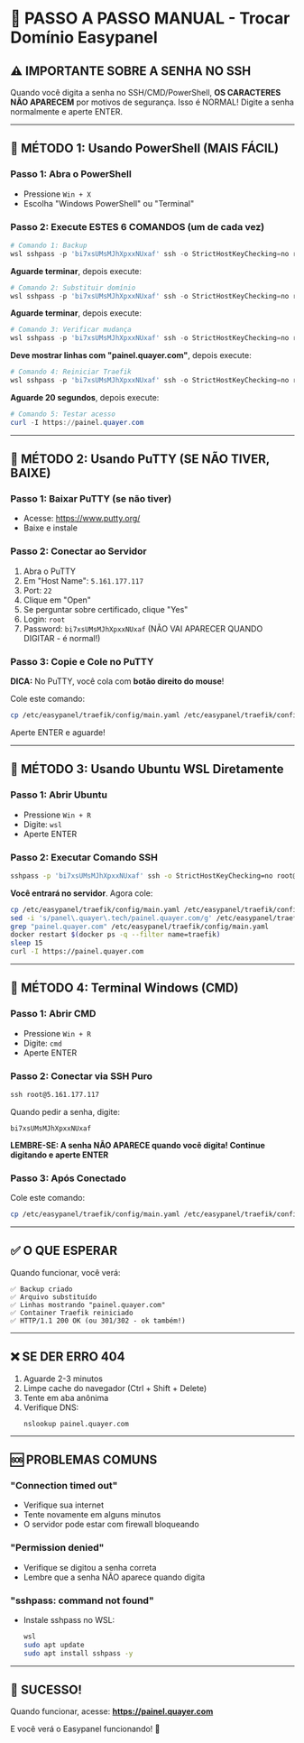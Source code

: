 # 🎯 PASSO A PASSO MANUAL - Trocar Domínio Easypanel

## ⚠️ IMPORTANTE SOBRE A SENHA NO SSH
Quando você digita a senha no SSH/CMD/PowerShell, **OS CARACTERES NÃO APARECEM** por motivos de segurança. Isso é NORMAL! Digite a senha normalmente e aperte ENTER.

---

## 📝 MÉTODO 1: Usando PowerShell (MAIS FÁCIL)

### Passo 1: Abra o PowerShell
- Pressione `Win + X`
- Escolha "Windows PowerShell" ou "Terminal"

### Passo 2: Execute ESTES 6 COMANDOS (um de cada vez)

```powershell
# Comando 1: Backup
wsl sshpass -p 'bi7xsUMsMJhXpxxNUxaf' ssh -o StrictHostKeyChecking=no root@5.161.177.117 'cp /etc/easypanel/traefik/config/main.yaml /etc/easypanel/traefik/config/main.yaml.backup'
```

**Aguarde terminar**, depois execute:

```powershell
# Comando 2: Substituir domínio
wsl sshpass -p 'bi7xsUMsMJhXpxxNUxaf' ssh -o StrictHostKeyChecking=no root@5.161.177.117 "sed -i 's/panel\.quayer\.tech/painel.quayer.com/g' /etc/easypanel/traefik/config/main.yaml"
```

**Aguarde terminar**, depois execute:

```powershell
# Comando 3: Verificar mudança
wsl sshpass -p 'bi7xsUMsMJhXpxxNUxaf' ssh -o StrictHostKeyChecking=no root@5.161.177.117 'grep painel.quayer.com /etc/easypanel/traefik/config/main.yaml'
```

**Deve mostrar linhas com "painel.quayer.com"**, depois execute:

```powershell
# Comando 4: Reiniciar Traefik
wsl sshpass -p 'bi7xsUMsMJhXpxxNUxaf' ssh -o StrictHostKeyChecking=no root@5.161.177.117 'docker restart $(docker ps -q --filter name=traefik)'
```

**Aguarde 20 segundos**, depois execute:

```powershell
# Comando 5: Testar acesso
curl -I https://painel.quayer.com
```

---

## 📝 MÉTODO 2: Usando PuTTY (SE NÃO TIVER, BAIXE)

### Passo 1: Baixar PuTTY (se não tiver)
- Acesse: https://www.putty.org/
- Baixe e instale

### Passo 2: Conectar ao Servidor
1. Abra o PuTTY
2. Em "Host Name": `5.161.177.117`
3. Port: `22`
4. Clique em "Open"
5. Se perguntar sobre certificado, clique "Yes"
6. Login: `root`
7. Password: `bi7xsUMsMJhXpxxNUxaf` (NÃO VAI APARECER QUANDO DIGITAR - é normal!)

### Passo 3: Copie e Cole no PuTTY

**DICA:** No PuTTY, você cola com **botão direito do mouse**!

Cole este comando:

```bash
cp /etc/easypanel/traefik/config/main.yaml /etc/easypanel/traefik/config/main.yaml.backup && sed -i 's/panel\.quayer\.tech/painel.quayer.com/g' /etc/easypanel/traefik/config/main.yaml && grep "painel.quayer.com" /etc/easypanel/traefik/config/main.yaml && docker restart $(docker ps -q --filter name=traefik) && sleep 15 && curl -I https://painel.quayer.com
```

Aperte ENTER e aguarde!

---

## 📝 MÉTODO 3: Usando Ubuntu WSL Diretamente

### Passo 1: Abrir Ubuntu
- Pressione `Win + R`
- Digite: `wsl`
- Aperte ENTER

### Passo 2: Executar Comando SSH

```bash
sshpass -p 'bi7xsUMsMJhXpxxNUxaf' ssh -o StrictHostKeyChecking=no root@5.161.177.117
```

**Você entrará no servidor**. Agora cole:

```bash
cp /etc/easypanel/traefik/config/main.yaml /etc/easypanel/traefik/config/main.yaml.backup
sed -i 's/panel\.quayer\.tech/painel.quayer.com/g' /etc/easypanel/traefik/config/main.yaml
grep "painel.quayer.com" /etc/easypanel/traefik/config/main.yaml
docker restart $(docker ps -q --filter name=traefik)
sleep 15
curl -I https://painel.quayer.com
```

---

## 📝 MÉTODO 4: Terminal Windows (CMD)

### Passo 1: Abrir CMD
- Pressione `Win + R`
- Digite: `cmd`
- Aperte ENTER

### Passo 2: Conectar via SSH Puro

```cmd
ssh root@5.161.177.117
```

Quando pedir a senha, digite:
```
bi7xsUMsMJhXpxxNUxaf
```

**LEMBRE-SE: A senha NÃO APARECE quando você digita! Continue digitando e aperte ENTER**

### Passo 3: Após Conectado

Cole este comando:

```bash
cp /etc/easypanel/traefik/config/main.yaml /etc/easypanel/traefik/config/main.yaml.backup && sed -i 's/panel\.quayer\.tech/painel.quayer.com/g' /etc/easypanel/traefik/config/main.yaml && grep "painel.quayer.com" /etc/easypanel/traefik/config/main.yaml && docker restart $(docker ps -q --filter name=traefik) && sleep 15 && curl -I https://painel.quayer.com
```

---

## ✅ O QUE ESPERAR

Quando funcionar, você verá:

```
✅ Backup criado
✅ Arquivo substituído
✅ Linhas mostrando "painel.quayer.com"
✅ Container Traefik reiniciado
✅ HTTP/1.1 200 OK (ou 301/302 - ok também!)
```

---

## ❌ SE DER ERRO 404

1. Aguarde 2-3 minutos
2. Limpe cache do navegador (Ctrl + Shift + Delete)
3. Tente em aba anônima
4. Verifique DNS:
   ```
   nslookup painel.quayer.com
   ```

---

## 🆘 PROBLEMAS COMUNS

### "Connection timed out"
- Verifique sua internet
- Tente novamente em alguns minutos
- O servidor pode estar com firewall bloqueando

### "Permission denied"
- Verifique se digitou a senha correta
- Lembre que a senha NÃO aparece quando digita

### "sshpass: command not found"
- Instale sshpass no WSL:
  ```bash
  wsl
  sudo apt update
  sudo apt install sshpass -y
  ```

---

## 🎉 SUCESSO!

Quando funcionar, acesse:
**https://painel.quayer.com**

E você verá o Easypanel funcionando! 🚀
